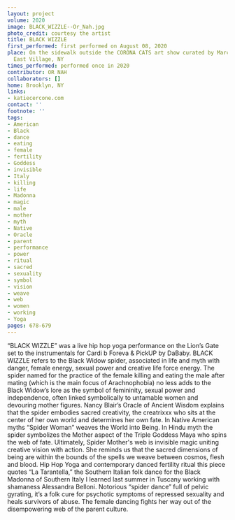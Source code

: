 ```yaml
---
layout: project
volume: 2020
image: BLACK_WIZZLE--Or_Nah.jpg
photo_credit: courtesy the artist
title: BLACK WIZZLE
first_performed: first performed on August 08, 2020
place: On the sidewalk outside the CORONA CATS art show curated by Marcus Glitteris,
  East Village, NY
times_performed: performed once in 2020
contributor: OR NAH
collaborators: []
home: Brooklyn, NY
links:
- katiecercone.com
contact: ''
footnote: ''
tags:
- American
- Black
- dance
- eating
- female
- fertility
- Goddess
- invisible
- Italy
- killing
- life
- Madonna
- magic
- male
- mother
- myth
- Native
- Oracle
- parent
- performance
- power
- ritual
- sacred
- sexuality
- symbol
- vision
- weave
- web
- women
- working
- Yoga
pages: 678-679
---
```



“BLACK WIZZLE” was a live hip hop yoga performance on the Lion’s Gate set to the instrumentals for Cardi b Foreva & PickUP by DaBaby. BLACK WIZZLE refers to the Black Widow spider, associated in life and myth with danger, female energy, sexual power and creative life force energy. The spider named for the practice of the female killing and eating the male after mating (which is the main focus of Arachnophobia) no less adds to the Black Widow’s lore as the symbol of femininity, sexual power and independence, often linked symbolically to untamable women and devouring mother figures. Nancy Blair’s Oracle of Ancient Wisdom explains that the spider embodies sacred creativity, the creatrixxx who sits at the center of her own world and determines her own fate. In Native American myths “Spider Woman” weaves the World into Being. In Hindu myth the spider symbolizes the Mother aspect of the Triple Goddess Maya who spins the web of fate. Ultimately, Spider Mother's web is invisible magic uniting creative vision with action. She reminds us that the sacred dimensions of being are within the bounds of the spells we weave between cosmos, flesh and blood. Hip Hop Yoga and contemporary danced fertility ritual this piece quotes “La Tarantella,” the Southern Italian folk dance for the Black Madonna of Southern Italy I learned last summer in Tuscany working with shamaness Alessandra Belloni. Notorious “spider dance” full of pelvic gyrating, it’s a folk cure for psychotic symptoms of repressed sexuality and heals survivors of abuse. The female dancing fights her way out of the disempowering web of the parent culture.
